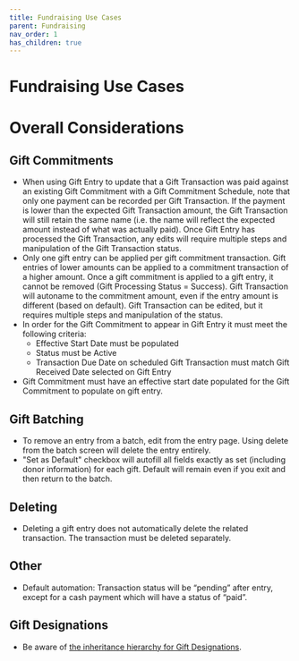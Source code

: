 ```yaml
---
title: Fundraising Use Cases
parent: Fundraising
nav_order: 1
has_children: true
---
```

# Fundraising Use Cases

# Overall Considerations

## Gift Commitments
* When using Gift Entry to update that a Gift Transaction was paid against an existing Gift Commitment with a Gift Commitment Schedule, note that only one payment can be recorded per Gift Transaction. If the payment is lower than the expected Gift Transaction amount, the Gift Transaction will still retain the same name (i.e. the name will reflect the expected amount instead of what was actually paid). Once Gift Entry has processed the Gift Transaction, any edits will require multiple steps and manipulation of the Gift Transaction status.
* Only one gift entry can be applied per gift commitment transaction. Gift entries of lower amounts can be applied to a commitment transaction of a higher amount. Once a gift commitment is applied to a gift entry, it cannot be removed (Gift Processing Status = Success). Gift Transaction will autoname to the commitment amount, even if the entry amount is different (based on default). Gift Transaction can be edited, but it requires multiple steps and manipulation of the status.
* In order for the Gift Commitment to appear in Gift Entry it must meet the following criteria:
    * Effective Start Date must be populated
    * Status must be Active
    * Transaction Due Date on scheduled Gift Transaction must match Gift Received Date selected on Gift Entry
* Gift Commitment must have an effective start date populated for the Gift Commitment to populate on gift entry.
## Gift Batching
* To remove an entry from a batch, edit from the entry page. Using delete from the batch screen will delete the entry entirely.
* "Set as Default" checkbox will autofill all fields exactly as set (including donor information) for each gift. Default will remain even if you exit and then return to the batch.
## Deleting 
* Deleting a gift entry does not automatically delete the related transaction.  The transaction must be deleted separately.
## Other
* Default automation: Transaction status will be “pending” after entry, except for a cash payment which will have a status of “paid”.
## Gift Designations
* Be aware of [the inheritance hierarchy for Gift Designations](https://help.salesforce.com/s/articleView?id=sfdo.npc_fr_manage_designations.htm&type=5).

